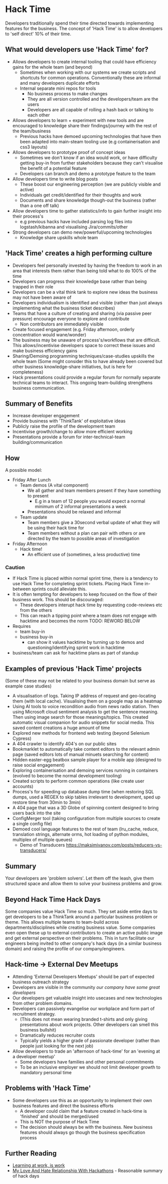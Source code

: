 Hack Time
=========

Developers traditionally spend their time directed towards implementing features for the business.
The concept of 'Hack Time' is to allow developers to 'self direct' 10% of their time.

What would developers use 'Hack Time' for?
------------------------------------------
* Allows developers to create internal tooling that could have efficiency gains for the whole team (and beyond)
    * Sometimes when working with our systems we create scripts and shortcuts for common operations. Conventionally these are informal and many developers duplicate efforts
    * Internal separate mini repos for tools
        * No business process to make changes
        * They are all version controlled and the developers/team are the users
        * Developers are all capable of rolling a hash back or talking to each other
* Allows developers to learn + experiment with new tools and are encouraged to knowledge share their findings/journey with the rest of the team/business
    * Previous hacks have demoed upcoming technologies that have then been adapted into main-steam tooling use (e.g containerisation and css3 layouts)
* Allows developers to prototype proof of concept ideas
    * Sometimes we don't know if an idea would work, or have difficulty getting buy-in from further stakeholders because they can't visualise the benefit of a potential feature
    * Developers can branch and demo a prototype feature to the team
* Allow developers time to write blog posts
    * These boost our engineering perception (we are publicly visible and active)
    * Individuals get credit/identified for their thoughts and work
    * Documents and share knowledge though-out the business (rather than a one off talk)
* Allow developers time to gather statistics/info to gain further insight into their process's
    * e.g previous hacks have included parsing log files into logstash/kibanna and visualising Jira/commits/other
* Strong developers can demo new/powerful/upcoming technologies
    * Knowledge share upskills whole team

'Hack Time' creates a high performing culture
---------------------------------------------
* Developers feel personally invested by having the freedom to work in an area that interests them rather than being told what to do 100% of the time
* Developers can progress their knowledge base rather than being trapped in their role
* Developers can be a vital think tank to explore new ideas the business may not have been aware of
* Developers individualism is identified and visible (rather than just always implementing what the business ticket describes)
* Teams that have a culture of creating and sharing (via passive peer pressure) encourage everyone to explore and contribute
    * Non contributors are immediately visible
* Create focused engagement (e.g. Friday afternoon, orderly concentration would wane/wonder)
* The business may be unaware of process's/workflows that are difficult. This allows/incentivise developers space to correct these issues and make business efficiency gains
* Sharing/Demoing programming techniques/case-studies upskills the whole team (Some might consider this to have already been covered but other business knowledge-share initiatives, but is here for completeness)
* Hack presentations could provide a regular forum for normally separate technical teams to interact. This ongoing team-building strengthens business communication.

Summary of Benefits
-------------------
* Increase developer engagement
* Provide business with 'ThinkTank' of exploitative ideas
* Publicly raise the profile of the development team
* Incentivise growth/change to allow more efficient working
* Presentations provide a forum for inter-technical-team building/communication

How
---
A possible model:

* Friday After Lunch
    * Team demos (A vital component)
        * We all gather and team members present if they have something to present
            * E.g in a team of 12 people you would expect a normal minimum of 2 informal presentations a week
        * Presentations should be relaxed and informal
    * Team update
        * Team members give a 30second verbal update of what they will be using their hack time for
        * Team members without a plan can pair with others or are directed by the team to possible areas of investigation
* Friday Afternoon
    * Hack time!
        * An efficient use of (sometimes, a less productive) time

### Caution

* If Hack Time is placed within normal sprint time, there is a tendency to use Hack Time for completing sprint tickets. Placing Hack Time in-between sprints could alleviate this.
* It is often tempting for developers to keep focused on the flow of their business work. This should be discouraged:
    * These developers interupt hack time by requesting code-reviews etc from the others
    * This can reach a tipping point where a team does not engage with hacktime and becomes the norm
TODO: REWORD BELOW
* Requires
    * team buy-in
    * business buy-in
        * can show it values hacktime by turning up to demos and questioning/identifying sprint work in hacktime
* business/team can ask for hacktime plans as part of standup


Examples of previous 'Hack Time' projects
-----------------------------------------
(Some of these may not be related to your business domain but serve as example case studies)
* A visualisation of logs. Taking IP address of request and geo-locating them (with local cache). Visualising them on a google map as a heatmap
* Using AI tools to voice recondition audio from news radio station. Then using Microsoft cloud sentiment analysis to get the sentence meaning. Then using image search for those meanings/topics. This created automatic visual companion for audio snippets for social media. This saved content creations a huge amount of time
* Explored new methods for frontend web testing (beyond Selenium Cypress)
* A 404 crawler to identify 404's on our public sites
* Bookmarklet to automatically take content editors to the relevant admin page (saved editors lots of manual minuets searching for content)
* Hidden easter-egg beatbox sample player for a mobile app (designed to raise social engagement)
* Exploring containerisation and demoing services running in containers (evolved to become the normal development tooling)
* Created scripts to perform common operations (like create user accounts)
* Process's for speeding up database dump time (when restoring SQL dumps, used a REGEX to skip tables irrelevant to development, sped up restore time from 30min to 3min)
* A 404 page that was a 3D Globe of spinning content designed to bring users back into the site
* ConfigMerger tool (taking configuration from multiple sources to create a single config file)
* Demoed cool language features to the rest of team (lru_cache, reduce, translation strings, alternate orms, hot loading of python modules, multiplex of multiple queues)
    * Demo of Transducers https://maksimivanov.com/posts/reducers-vs-transducers/

Summary
-------
Your developers are 'problem solvers'. Let them off the leash, give them structured space and allow them to solve your business problems and grow.

Beyond Hack Time Hack Days
--------------------------
Some companies value Hack Time so much.
They set aside entire days to get developers to be a ThinkTank around a particular business problem or theme.
This allows multiple teams to team-build across departments/disciplines while creating business value.
Some companies even open these up to external contributors to create an active public image and get external perspective on their problems.
This in turn facilitate our engineers being invited to other company's hack days (in a similar business domain) and raising the profile of our company/engineers.

Hack-time -> External Dev Meetups
---------------------------------
* Attending 'External Developers Meetups' should be part of expected business outreach strategy
* Developers are visible in the community _our company have some great developers_
* Our developers get valuable insight into usecases and new technologies from other problem domains.
* Developers can passively evangelise our workplace and form part of recruitment strategy.
    * (This does not mean wearing branded t-shirts and only giving presentations about work projects. Other developers can smell this business bullshit)
    * Dramatically reduces recruiter costs
    * Typically yields a higher grade of passionate developer (rather than people just looking for the next job)
* Allow developers to trade an 'afternoon of hack-time' for an 'evening at a developer meetup'
    * Some developers have families and other personal commitments
    * To be an inclusive employer we should not limit developer growth to mandatory personal time

Problems with 'Hack Time'
-------------------------
* Some developers use this as an opportunity to implement their own business features and direct the business efforts
    * A developer could claim that a feature created in hack-time is 'finished' and should be merged/used
    * This is NOT the purpose of Hack Time
    * The decision should always be with the business. New business features should always go though the business specification process

Further Reading
---------------
* [Learning at work, is work](https://sloanreview.mit.edu/article/learning-for-a-living/)
* [My Love And Hate Relationship With Hackathons](https://www.devsurvival.com/my-love-and-hate-relationship-with-hackathons/) - Reasonable summary of hack days